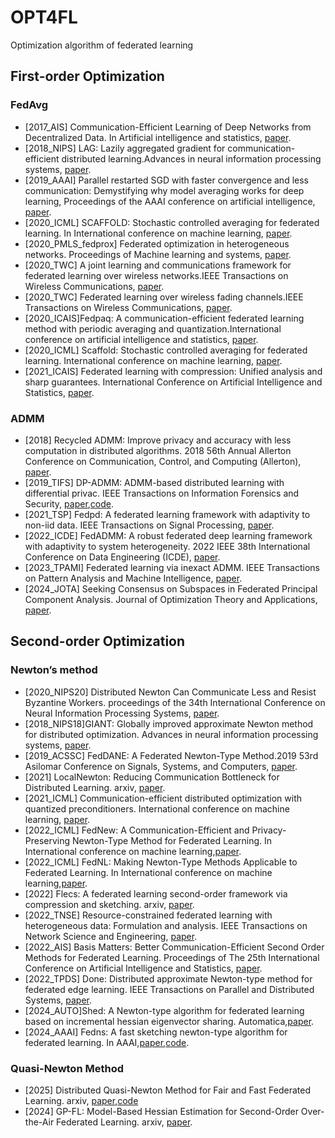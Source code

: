 # OPT4FL
Optimization algorithm of federated learning
## First-order Optimization
### FedAvg
* [2017_AIS] Communication-Efficient Learning of Deep Networks from Decentralized Data. In Artificial intelligence and statistics, [paper](https://proceedings.mlr.press/v54/mcmahan17a?ref=https://githubhelp.com).
* [2018_NIPS] LAG: Lazily aggregated gradient for communication-efficient distributed learning.Advances in neural information processing systems, [paper](https://proceedings.neurips.cc/paper/2018/hash/feecee9f1643651799ede2740927317a-Abstract.html).
* [2019_AAAI] Parallel restarted SGD with faster convergence and less communication: Demystifying why model averaging works for deep learning, Proceedings of the AAAI conference on artificial intelligence, [paper](https://ojs.aaai.org/index.php/AAAI/article/view/4514).
* [2020_ICML] SCAFFOLD: Stochastic controlled averaging for federated learning. In International conference on machine learning, [paper](https://proceedings.mlr.press/v119/karimireddy20a.html).
* [2020_PMLS_fedprox] Federated optimization in heterogeneous networks. Proceedings of Machine learning and systems, [paper](https://proceedings.mlsys.org/paper_files/paper/2020/hash/1f5fe83998a09396ebe6477d9475ba0c-Abstract.html).
* [2020_TWC] A joint learning and communications framework for federated learning over wireless networks.IEEE Transactions on Wireless Communications, [paper](https://ieeexplore.ieee.org/document/9210812).
* [2020_TWC] Federated learning over wireless fading channels.IEEE Transactions on Wireless Communications, [paper](https://ieeexplore.ieee.org/abstract/document/9014530).
* [2020_ICAIS]Fedpaq: A communication-efficient federated learning method with periodic averaging and quantization.International conference on artificial intelligence and statistics, [paper](https://proceedings.mlr.press/v108/reisizadeh20a).
* [2020_ICML] Scaffold: Stochastic controlled averaging for federated learning. International conference on machine learning, [paper](https://proceedings.mlr.press/v119/karimireddy20a.html).
* [2021_ICAIS] Federated learning with compression: Unified analysis and sharp guarantees. International Conference on Artificial Intelligence and Statistics, [paper](https://proceedings.mlr.press/v130/haddadpour21a).
### ADMM
* [2018]  Recycled ADMM: Improve privacy and accuracy with less computation in distributed algorithms. 2018 56th Annual Allerton Conference on Communication, Control, and Computing (Allerton), [paper](https://ieeexplore.ieee.org/abstract/document/8635916).
 * [2019_TIFS]  DP-ADMM: ADMM-based distributed learning with differential privac. IEEE Transactions on Information Forensics and Security, [paper](https://ieeexplore.ieee.org/abstract/document/8772211),[code](https://github.com/litian96/FedDANE).
* [2021_TSP]  Fedpd: A federated learning framework with adaptivity to non-iid data. IEEE Transactions on Signal Processing, [paper](https://ieeexplore.ieee.org/abstract/document/9556559).
 * [2022_ICDE]  FedADMM: A robust federated deep learning framework with adaptivity to system heterogeneity. 2022 IEEE 38th International Conference on Data Engineering (ICDE), [paper](https://ieeexplore.ieee.org/abstract/document/9835545).
 * [2023_TPAMI]  Federated learning via inexact ADMM. IEEE Transactions on Pattern Analysis and Machine Intelligence, [paper](https://ieeexplore.ieee.org/abstract/document/10040221).
* [2024_JOTA] Seeking Consensus on Subspaces in Federated Principal Component Analysis. Journal of Optimization Theory and Applications, [paper](https://dl.acm.org/doi/10.1007/s10957-024-02523-1).
## Second-order Optimization
### Newton’s method
* [2020_NIPS20] Distributed Newton Can Communicate Less and Resist Byzantine Workers. proceedings of the 34th International Conference on Neural Information Processing Systems, [paper](https://proceedings.neurips.cc/paper/2020/file/d17e6bcbcef8de3f7a00195cfa5706f1-Paper.pdf).
* [2018_NIPS18]GIANT: Globally improved approximate Newton method for distributed optimization. Advances in neural information processing systems, [paper](https://proceedings.neurips.cc/paper/2018/hash/dabd8d2ce74e782c65a973ef76fd540b-Abstract.html).
* [2019_ACSSC] FedDANE: A Federated Newton-Type Method.2019 53rd Asilomar Conference on Signals, Systems, and Computers, [paper](https://ieeexplore.ieee.org/abstract/document/9049023).
* [2021] LocalNewton: Reducing Communication Bottleneck for Distributed Learning. arxiv, [paper](https://arxiv.org/abs/2105.07320).
* [2021_ICML] Communication-efficient distributed optimization with quantized preconditioners. International conference on machine learning, [paper](https://proceedings.mlr.press/v139/alimisis21a.html).
* [2022_ICML] FedNew: A Communication-Efficient and Privacy-Preserving Newton-Type Method for Federated Learning. In International conference on machine learning,[paper](https://proceedings.mlr.press/v162/elgabli22a/elgabli22a.pdf).
* [2022_ICML] FedNL: Making Newton-Type Methods Applicable to Federated Learning. In International conference on machine learning,[paper](https://proceedings.mlr.press/v162/safaryan22a.html).
* [2022] Flecs: A federated learning second-order framework via compression and sketching. arxiv, [paper](https://arxiv.org/abs/2206.02009).
* [2022_TNSE] Resource-constrained federated learning with heterogeneous data: Formulation and analysis. IEEE Transactions on Network Science and Engineering, [paper](https://ieeexplore.ieee.org/document/9609654).
* [2022_AIS] Basis Matters: Better Communication-Efficient Second Order Methods for Federated Learning. Proceedings of The 25th International Conference on Artificial Intelligence and Statistics, [paper](https://proceedings.mlr.press/v151/qian22a.html).
* [2022_TPDS] Done: Distributed approximate Newton-type method for federated edge learning. IEEE Transactions on Parallel and Distributed Systems, [paper](https://ieeexplore.ieee.org/abstract/document/9695269).
* [2024_AUTO]Shed: A Newton-type algorithm for federated learning based on incremental hessian eigenvector sharing. Automatica,[paper](https://www.sciencedirect.com/science/article/pii/S0005109823006271).
* [2024_AAAI] Fedns: A fast sketching newton-type algorithm for federated learning. In AAAI,[paper](https://ojs.aaai.org/index.php/AAAI/article/view/29254),[code](https://github.com/superlj666/FedNS).


### Quasi-Newton Method
* [2025] Distributed Quasi-Newton Method for Fair and Fast Federated Learning. arxiv, [paper](https://arxiv.org/abs/2501.10877),[code](https://anonymous.4open.science/r/DQN-Fed-FDD2/README.md)
* [2024] GP-FL: Model-Based Hessian Estimation for Second-Order Over-the-Air Federated Learning. arxiv, [paper](https://arxiv.org/abs/2412.03867).
